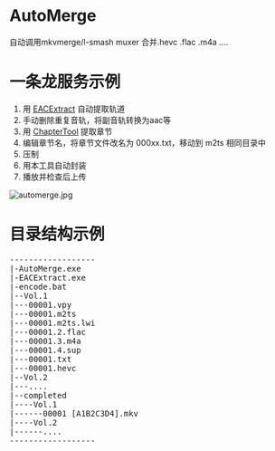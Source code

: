 # AutoMerge
自动调用mkvmerge/l-smash muxer 合并.hevc .flac .m4a ....

# 一条龙服务示例
1. 用 [EACExtract](https://github.com/youlun/EACExtract) 自动提取轨道
2. 手动删除重复音轨，将副音轨转换为aac等
3. 用 [ChapterTool](https://github.com/tautcony/ChapterTool/) 提取章节
4. 编辑章节名，将章节文件改名为 000xx.txt，移动到 m2ts 相同目录中
5. 压制
6. 用本工具自动封装
7. 播放并检查后上传

![automerge.jpg](https://i.loli.net/2017/09/27/59cb73002e26c.jpg)

# 目录结构示例
<pre>
------------------
|-AutoMerge.exe
|-EACExtract.exe
|-encode.bat
|--Vol.1
|---00001.vpy
|---00001.m2ts
|---00001.m2ts.lwi
|---00001.2.flac
|---00001.3.m4a
|---00001.4.sup
|---00001.txt
|---00001.hevc
|--Vol.2
|---....
|--completed
|----Vol.1
|------00001 [A1B2C3D4].mkv
|----Vol.2
|------....
------------------
</pre>
